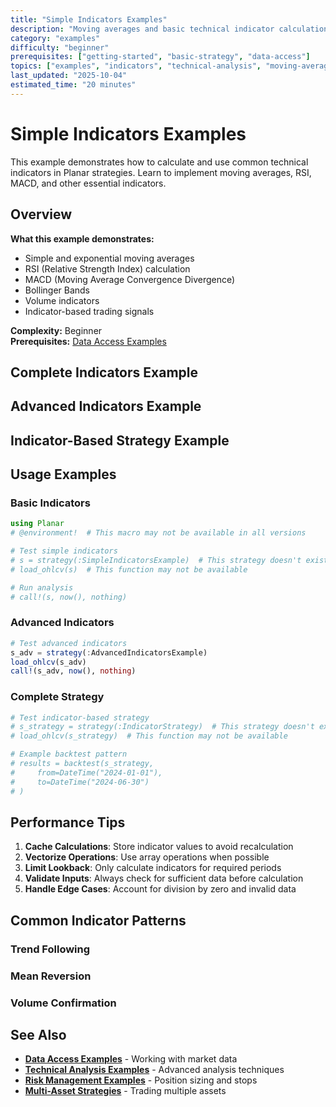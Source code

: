 ```yaml
---
title: "Simple Indicators Examples"
description: "Moving averages and basic technical indicator calculations"
category: "examples"
difficulty: "beginner"
prerequisites: ["getting-started", "basic-strategy", "data-access"]
topics: ["examples", "indicators", "technical-analysis", "moving-averages"]
last_updated: "2025-10-04"
estimated_time: "20 minutes"
---
```


# Simple Indicators Examples

This example demonstrates how to calculate and use common technical indicators in Planar strategies. Learn to implement moving averages, RSI, MACD, and other essential indicators.

## Overview

**What this example demonstrates:**
- Simple and exponential moving averages
- RSI (Relative Strength Index) calculation
- MACD (Moving Average Convergence Divergence)
- Bollinger Bands
- Volume indicators
- Indicator-based trading signals

**Complexity:** Beginner  
**Prerequisites:** [Data Access Examples](data-access.md)

## Complete Indicators Example


## Advanced Indicators Example


## Indicator-Based Strategy Example


## Usage Examples

### Basic Indicators
```julia
using Planar
# @environment!  # This macro may not be available in all versions

# Test simple indicators
# s = strategy(:SimpleIndicatorsExample)  # This strategy doesn't exist yet
# load_ohlcv(s)  # This function may not be available

# Run analysis
# call!(s, now(), nothing)
```

### Advanced Indicators
```julia
# Test advanced indicators
s_adv = strategy(:AdvancedIndicatorsExample)
load_ohlcv(s_adv)
call!(s_adv, now(), nothing)
```

### Complete Strategy
```julia
# Test indicator-based strategy
# s_strategy = strategy(:IndicatorStrategy)  # This strategy doesn't exist yet
# load_ohlcv(s_strategy)  # This function may not be available

# Example backtest pattern
# results = backtest(s_strategy, 
#     from=DateTime("2024-01-01"),
#     to=DateTime("2024-06-30")
# )
```

## Performance Tips

1. **Cache Calculations**: Store indicator values to avoid recalculation
2. **Vectorize Operations**: Use array operations when possible
3. **Limit Lookback**: Only calculate indicators for required periods
4. **Validate Inputs**: Always check for sufficient data before calculation
5. **Handle Edge Cases**: Account for division by zero and invalid data

## Common Indicator Patterns

### Trend Following

### Mean Reversion

### Volume Confirmation

## See Also

- **[Data Access Examples](data-access.md)** - Working with market data
- **[Technical Analysis Examples](#technical-analysis)** - Advanced analysis techniques
- **[Risk Management Examples](../../advanced/risk-management.md)** - Position sizing and stops
- **[Multi-Asset Strategies](#multi-asset)** - Trading multiple assets